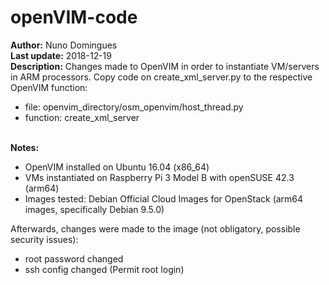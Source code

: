 # openVIM-code

**Author:** Nuno Domingues<br/>
**Last update:** 2018-12-19<br/>
**Description:** Changes made to OpenVIM in order to instantiate VM/servers in ARM processors. Copy code on create_xml_server.py to the respective OpenVIM function:<br/>
* file: openvim_directory/osm_openvim/host_thread.py<br/>
* function: create_xml_server<br/><br/>

**Notes:**
- OpenVIM installed on Ubuntu 16.04 (x86_64)
- VMs instantiated on Raspberry Pi 3 Model B with openSUSE 42.3 (arm64)
- Images tested: Debian Official Cloud Images for OpenStack (arm64 images, specifically Debian 9.5.0)

Afterwards, changes were made to the image (not obligatory, possible security issues):
- root password changed
- ssh config changed (Permit root login)

